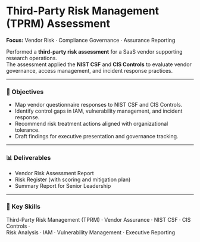 # Third-Party Risk Management (TPRM) Assessment  

**Focus:** Vendor Risk · Compliance Governance · Assurance Reporting  

Performed a **third-party risk assessment** for a SaaS vendor supporting research operations.  
The assessment applied the **NIST CSF** and **CIS Controls** to evaluate vendor governance, access management, and incident response practices.

---

### 🎯 Objectives
- Map vendor questionnaire responses to NIST CSF and CIS Controls.
- Identify control gaps in IAM, vulnerability management, and incident response.
- Recommend risk treatment actions aligned with organizational tolerance.
- Draft findings for executive presentation and governance tracking.

---

### 📊 Deliverables
- Vendor Risk Assessment Report  
- Risk Register (with scoring and mitigation plan)  
- Summary Report for Senior Leadership  

---

### 🧠 Key Skills
Third-Party Risk Management (TPRM) · Vendor Assurance · NIST CSF · CIS Controls ·  
Risk Analysis · IAM · Vulnerability Management · Executive Reporting
